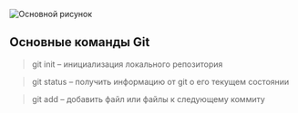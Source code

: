 ![Основной рисунок](https://toghr.com/wp-content/uploads/2021/11/1-november-2021.jpg)

## Основные команды Git

> git init – инициализация локального репозитория

> git status – получить информацию от git о его текущем состоянии

> git add – добавить файл или файлы к следующему коммиту

